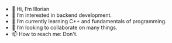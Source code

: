 - 👋 Hi, I’m Illorian
- 👀 I’m interested in backend development.  
- 🌱 I’m currently learning C++ and fundamentals of programming.
- 💞️ I’m looking to collaborate on many things.
- 📫 How to reach me: Don't.


